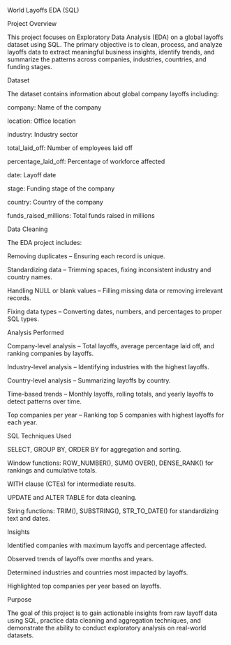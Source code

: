 World Layoffs EDA (SQL)

Project Overview

This project focuses on Exploratory Data Analysis (EDA) on a global layoffs dataset using SQL. The primary objective is to clean, process, and analyze layoffs data to extract meaningful business insights, identify trends, and summarize the patterns across companies, industries, countries, and funding stages.


Dataset

The dataset contains information about global company layoffs including:

company: Name of the company

location: Office location

industry: Industry sector

total_laid_off: Number of employees laid off

percentage_laid_off: Percentage of workforce affected

date: Layoff date

stage: Funding stage of the company

country: Country of the company

funds_raised_millions: Total funds raised in millions


Data Cleaning

The EDA project includes:

Removing duplicates – Ensuring each record is unique.

Standardizing data – Trimming spaces, fixing inconsistent industry and country names.

Handling NULL or blank values – Filling missing data or removing irrelevant records.

Fixing data types – Converting dates, numbers, and percentages to proper SQL types.


Analysis Performed

Company-level analysis – Total layoffs, average percentage laid off, and ranking companies by layoffs.

Industry-level analysis – Identifying industries with the highest layoffs.

Country-level analysis – Summarizing layoffs by country.

Time-based trends – Monthly layoffs, rolling totals, and yearly layoffs to detect patterns over time.

Top companies per year – Ranking top 5 companies with highest layoffs for each year.


SQL Techniques Used

SELECT, GROUP BY, ORDER BY for aggregation and sorting.

Window functions: ROW_NUMBER(), SUM() OVER(), DENSE_RANK() for rankings and cumulative totals.

WITH clause (CTEs) for intermediate results.

UPDATE and ALTER TABLE for data cleaning.

String functions: TRIM(), SUBSTRING(), STR_TO_DATE() for standardizing text and dates.


Insights

Identified companies with maximum layoffs and percentage affected.

Observed trends of layoffs over months and years.

Determined industries and countries most impacted by layoffs.

Highlighted top companies per year based on layoffs.


Purpose

The goal of this project is to gain actionable insights from raw layoff data using SQL, practice data cleaning and aggregation techniques, and demonstrate the ability to conduct exploratory analysis on real-world datasets.
